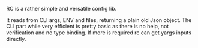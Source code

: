 RC is a rather simple and versatile config lib.

It reads from CLI args, ENV and files, returning a plain old Json object.
The CLI part while very efficient is pretty basic as there is no help, not verification and no type binding. If more is required rc can get yargs inputs directly.
